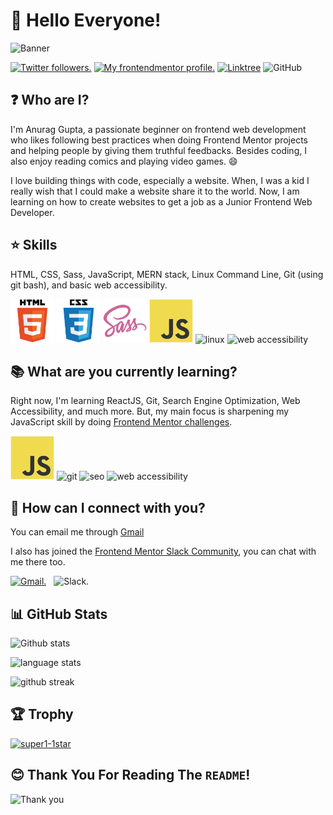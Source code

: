 # :wave: Hello Everyone!

![Banner](https://git.io/JrCSm)

<p align="left">
  <a href="https://twitter.com/vanzasetia" target="_blank"><img src="https://img.shields.io/twitter/follow/vanzasetia?logo=twitter&style=for-the-badge" alt="Twitter followers." /></a> 
  <a href="https://www.frontendmentor.io/profile/vanzasetia" target="_blank"><img src="https://img.shields.io/badge/Frontend Mentor-Vanza Setia-informational?style=for-the-badge&logo=frontendmentor" alt="My frontendmentor profile." /></a> 
  <a href="https://linktr.ee/vanzasetia" target="_blank"><img src="https://img.shields.io/badge/Linktree-Vanza Setia-brightgreen?style=for-the-badge&logo=linktree" alt="Linktree" /></a>
  <img alt="GitHub" src="https://img.shields.io/github/license/vanzasetia/vanzasetia?color=green&style=for-the-badge">
</p>

## :question: Who are I?

I'm Anurag Gupta, a passionate beginner on frontend web development who likes following best practices when doing Frontend Mentor projects and helping people by giving them truthful feedbacks. Besides coding, I also enjoy reading comics and playing video games. :smile:

I love building things with code, especially a website. When, I was a kid I really wish that I could make a website share it to the world. Now, I am learning on how to create websites to get a job as a Junior Frontend Web Developer.

## :star: Skills

HTML, CSS, Sass, JavaScript, MERN stack, Linux Command Line, Git (using git bash), and basic web accessibility.

<p align="left">
  <img src="https://raw.githubusercontent.com/devicons/devicon/master/icons/html5/html5-original-wordmark.svg" alt="html5" width="auto" height="70"/>
  <img src="https://raw.githubusercontent.com/devicons/devicon/master/icons/css3/css3-original-wordmark.svg" alt="css3" width="auto" height="70"/>
  <img src="https://raw.githubusercontent.com/devicons/devicon/master/icons/sass/sass-original.svg" alt="sass" width="auto" height="70"/>
  <img src="https://raw.githubusercontent.com/devicons/devicon/master/icons/javascript/javascript-original.svg" alt="javascript" width="auto" height="70"/>
  <img src="https://cdn.jsdelivr.net/gh/devicons/devicon/icons/linux/linux-original.svg" alt="linux" width="auto" height="70" />
  <img src="https://git.io/JrCQk" alt="web accessibility" width="auto" height="70"/>
</p>

## :books: What are you currently learning?

Right now, I'm learning ReactJS, Git, Search Engine Optimization, Web Accessibility, and much more. But, my main focus is sharpening my JavaScript skill by doing [Frontend Mentor challenges](https://www.frontendmentor.io/challenges/).

<p align="left">
  <img src="https://raw.githubusercontent.com/devicons/devicon/master/icons/javascript/javascript-original.svg" alt="javascript" width="auto" height="70"/>
  <img src="https://www.vectorlogo.zone/logos/git-scm/git-scm-icon.svg" alt="git" width="auto" height="70"/>
  <img src="https://git.io/JrC5i" alt="seo" width="auto" height="70"/>
  <img src="https://git.io/JrCQk" alt="web accessibility" width="auto" height="70"/>
</p>

## :eyes: How can I connect with you?

You can email me through <a href="mailto: agsuperstar1142@gmail.com">Gmail</a>

<!-- or you can DM me on [Twitter](https://twitter.com/vanzasetia). You can talk to me about coding in general. -->

I also has joined the [Frontend Mentor Slack Community](https://frontendmentor.slack.com), you can chat with me there too.

<p align="left">
  <a href="mailto:agsuperstar1142@gmail.com" target="_blank"><img src="https://git.io/JrCxc" alt="Gmail." width="auto" height="60px"></a> &nbsp;
  <!-- <a href="https://twitter.com/vanzasetia" target="_blank"><img src="https://git.io/JrCAv" alt="Twitter." height="60px"></a> &nbsp; -->
  <img src="https://git.io/JrCp7" alt="Slack." height="60px">
</p>

<!-- ## :book: Blog Posts -->

<!-- BLOG-POST-LIST:START -->

<!-- - [How I handle the Accordion Functionality [Walkthrough]](https://community.codenewbie.org/vanzasetia/how-i-handle-the-accordion-functionality-walkthrough-29n0)
- [Recursion In Programming (Simplified Version)](https://community.codenewbie.org/vanzasetia/recursion-in-programming-simplified-version-2792)
- [Random Quote Generator](https://community.codenewbie.org/vanzasetia/random-quote-generator-a8o)
- [Relative vs Absolute File Paths](https://community.codenewbie.org/vanzasetia/relative-vs-absolute-file-paths-4j1n) -->
<!-- BLOG-POST-LIST:END -->

## :bar_chart: GitHub Stats

![Github stats](https://github-readme-stats.vercel.app/api?username=super1-1star&show_icons=true&locale=en)

![language stats](https://github-readme-stats.vercel.app/api/top-langs?username=super1-1star&show_icons=true&locale=en&layout=compact)

![github streak](https://github-readme-streak-stats.herokuapp.com/?user=super1-1star&)

## :trophy: Trophy

<p align="left"> <a href="https://github.com/ryo-ma/github-profile-trophy"><img src="https://github-profile-trophy.vercel.app/?username=super1-1star" alt="super1-1star" /></a> </p>

## :blush: Thank You For Reading The `README`!

![Thank you](https://git.io/JrCj7)
